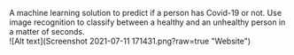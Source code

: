A machine learning solution to predict if a person has Covid-19 or not.
Use image recognition to classify between a healthy and an unhealthy person in a matter of seconds.  
![Alt text](Screenshot 2021-07-11 171431.png?raw=true "Website")
